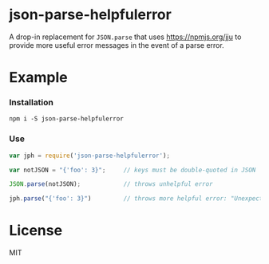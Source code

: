 # json-parse-helpfulerror

A drop-in replacement for `JSON.parse` that uses
<https://npmjs.org/jju> to provide more useful error messages in the
event of a parse error.

# Example

###  Installation

```
npm i -S json-parse-helpfulerror
```

###  Use

```js
var jph = require('json-parse-helpfulerror');

var notJSON = "{'foo': 3}";     // keys must be double-quoted in JSON

JSON.parse(notJSON);            // throws unhelpful error

jph.parse("{'foo': 3}")         // throws more helpful error: "Unexpected token '\''..."
```

# License

MIT